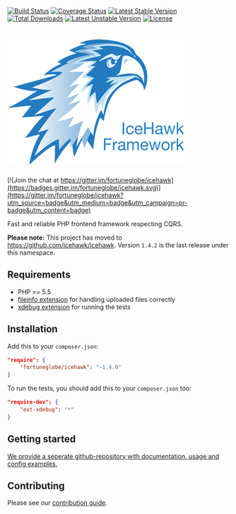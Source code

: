[![Build Status](https://travis-ci.org/fortuneglobe/icehawk.svg?branch=master)](https://travis-ci.org/fortuneglobe/icehawk)
[![Coverage Status](https://coveralls.io/repos/fortuneglobe/icehawk/badge.svg?branch=master&service=github)](https://coveralls.io/github/fortuneglobe/icehawk?branch=master)
[![Latest Stable Version](https://poser.pugx.org/fortuneglobe/icehawk/v/stable)](https://packagist.org/packages/fortuneglobe/icehawk) 
[![Total Downloads](https://poser.pugx.org/fortuneglobe/icehawk/downloads)](https://packagist.org/packages/fortuneglobe/icehawk) 
[![Latest Unstable Version](https://poser.pugx.org/fortuneglobe/icehawk/v/unstable)](https://packagist.org/packages/fortuneglobe/icehawk) 
[![License](https://poser.pugx.org/fortuneglobe/icehawk/license)](https://packagist.org/packages/fortuneglobe/icehawk)

# ![Ice Hawk](icehawk-logo.png)

[![Join the chat at https://gitter.im/fortuneglobe/icehawk](https://badges.gitter.im/fortuneglobe/icehawk.svg)](https://gitter.im/fortuneglobe/icehawk?utm_source=badge&utm_medium=badge&utm_campaign=pr-badge&utm_content=badge)

Fast and reliable PHP frontend framework respecting CQRS.

**Please note:** This project has moved to https://github.com/icehawk/icehawk. Version `1.4.2` is the last release under this namespace. 

## Requirements

 * PHP >= 5.5
 * [fileinfo extension](https://pecl.php.net/package/Fileinfo) for handling uploaded files correctly
 * [xdebug extension](https://pecl.php.net/package/Xdebug) for running the tests

## Installation

Add this to your `composer.json`:

```json
"require": {
    "fortuneglobe/icehawk": "~1.4.0"
}
```

To run the tests, you should add this to your `composer.json` too:

```json
"require-dev": {
    "ext-xdebug": "*"
}
```

## Getting started

[We provide a seperate github-repository with documentation, usage and config examples.](https://github.com/fortuneglobe/icehawk-examples)
 
## Contributing

Please see our [contribution guide](./CONTRIBUTING.md).
